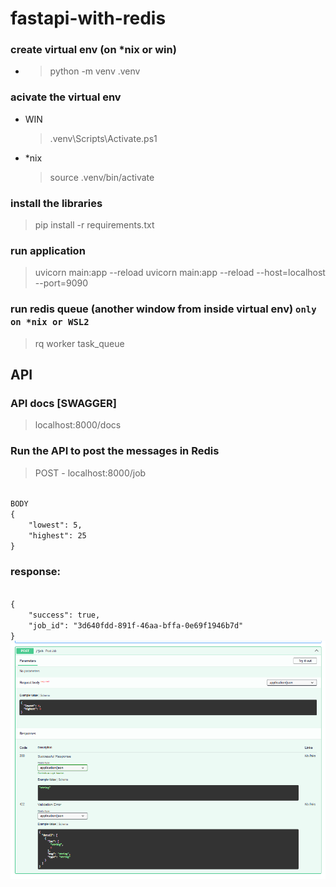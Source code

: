 # fastapi-with-redis

### create virtual env (on *nix or win)
- > python -m venv .venv

### acivate the virtual env
- WIN
   > .venv\Scripts\Activate.ps1
- *nix
   > source .venv/bin/activate

### install the libraries
> pip install -r requirements.txt

### run application
> uvicorn main:app --reload
> uvicorn main:app --reload --host=localhost --port=9090

### run redis queue (another window from inside virtual env) `only on *nix or WSL2`
> rq worker task_queue

## API 
### API docs [SWAGGER]
> localhost:8000/docs

### Run the API to post the messages in Redis
> POST - localhost:8000/job

<code>
BODY
{
    "lowest": 5,
    "highest": 25
}
</code>


### response:

<code>
{
    "success": true,
    "job_id": "3d640fdd-891f-46aa-bffa-0e69f1946b7d"
}
</code>

<img title="job" alt="enque-job" src="/job.png">
